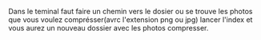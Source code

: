 Dans le teminal faut faire un chemin vers le dosier ou se trouve les photos que vous voulez comprésser(avrc l'extension png ou jpg) lancer l'index et vous aurez un nouveau dossier avec les photos compresser.